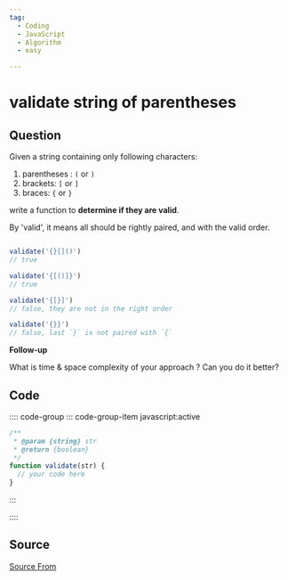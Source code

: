 ```yaml
---
tag:
  - Coding
  - JavaScript
  - Algorithm
  - easy

---
```

  
# validate string of parentheses

## Question
Given a string containing only following characters:

1.  parentheses : `(` or `)`
2.  brackets: `[` or `]`
3.  braces: `{` or `}`

write a function to **determine if they are valid**.

By 'valid', it means all should be rightly paired, and with the valid order.

```js

validate('{}[]()') 
// true

validate('{[()]}') 
// true

validate('{[}]') 
// false, they are not in the right order

validate('{}}') 
// false, last `}` is not paired with `{`
```

**Follow-up**

What is time & space complexity of your approach ? Can you do it better?

## Code
:::: code-group
::: code-group-item javascript:active
```javascript
/**
 * @param {string} str
 * @return {boolean} 
 */
function validate(str) {
  // your code here
}
```
:::
    
::::



##  Source
[Source From](https://bigfrontend.dev/problem/validate-parenthesis)

  